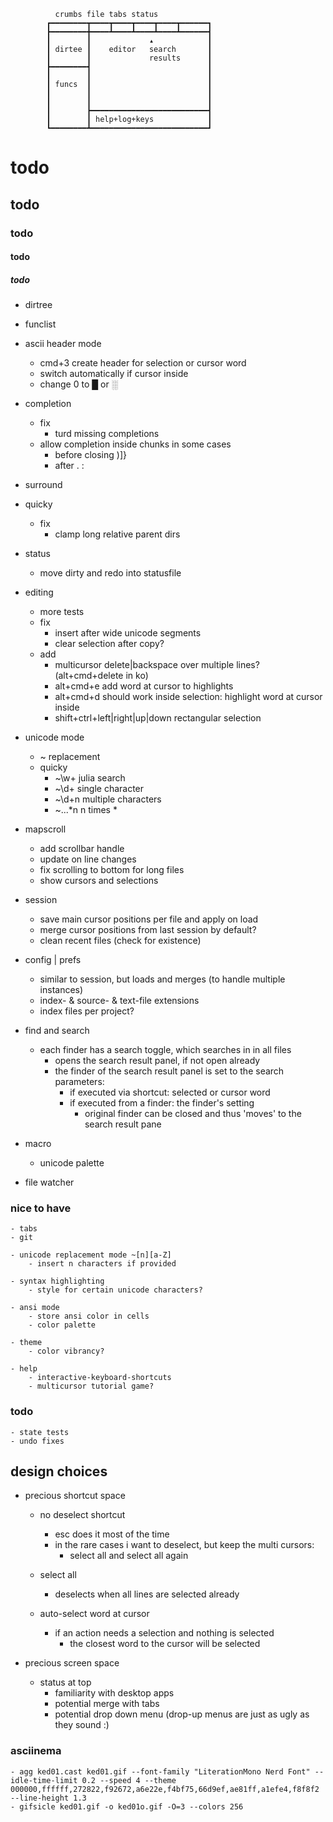 
              crumbs file tabs status
            ┏━━━━━━━━┳━━━━┳━━━━┳━━━━┳━━━━┳━━━━━━┓
            ┣━━━━━━━━╋━━━━┻━━━━┻━━━━┻━━━━┻━━━━━━┫
            ┃        ┃             ▴            ┃
            ┃ dirtee ┃    editor   search       ┃
            ┃        ┃             results      ┃
            ┣━━━━━━━━┫                          ┃
            ┃        ┃                          ┃
            ┃ funcs  ┃                          ┃
            ┃        ┃                          ┃
            ┃        ┃                          ┃
            ┃        ┣━━━━━━━━━━━━━━━━━━━━━━━━━━┫
            ┃        ┃ help+log+keys            ┃
            ┗━━━━━━━━┻━━━━━━━━━━━━━━━━━━━━━━━━━━┛

# todo
## todo
### todo
#### todo
##### todo    

- dirtree
- funclist
       
- ascii header mode
    - cmd+3 create header for selection or cursor word
    - switch automatically if cursor inside
    - change 0 to █ or ░
      
- completion
    - fix
        - turd missing completions
    - allow completion inside chunks in some cases
        - before closing )]}
        - after . :
        
- surround

- quicky
    - fix 
        - clamp long relative parent dirs
    
- status
    - move dirty and redo into statusfile 

- editing 
    - more tests
    - fix
        - insert after wide unicode segments
        - clear selection after copy?
    - add
        - multicursor delete|backspace over multiple lines? (alt+cmd+delete in ko)
        - alt+cmd+e add word at cursor to highlights
        - alt+cmd+d should work inside selection: highlight word at cursor inside
        - shift+ctrl+left|right|up|down rectangular selection

- unicode mode
    - ~ replacement
    - quicky
        - ~\w+ julia search
        - ~\d+ single character
        - ~\d+n multiple characters
        - ~...*n n times *

- mapscroll 
    - add scrollbar handle
    - update on line changes
    - fix scrolling to bottom for long files
    - show cursors and selections
    
- session
    - save main cursor positions per file and apply on load
    - merge cursor positions from last session by default?  
    - clean recent files (check for existence)
    
- config | prefs
    - similar to session, but loads and merges (to handle multiple instances)
    - index- & source- & text-file extensions
    - index files per project?

- find and search
    - each finder has a search toggle, which searches in in all files
        - opens the search result panel, if not open already
        - the finder of the search result panel is set to the search parameters:
            - if executed via shortcut: selected or cursor word
            - if executed from a finder: the finder's setting 
                - original finder can be closed and thus 'moves' to the search result pane

- macro
    - unicode palette
    
- file watcher

### nice to have
    
    - tabs
    - git
    
    - unicode replacement mode ~[n][a-Z]
        - insert n characters if provided 
        
    - syntax highlighting 
        - style for certain unicode characters?
        
    - ansi mode
        - store ansi color in cells
        - color palette
        
    - theme  
        - color vibrancy?      
        
    - help 
        - interactive-keyboard-shortcuts
        - multicursor tutorial game?
    
### todo  

    - state tests
    - undo fixes

## design choices

- precious shortcut space

    - no deselect shortcut
        - esc does it most of the time
        - in the rare cases i want to deselect, but keep the multi cursors:
            - select all and select all again
    
    - select all
        - deselects when all lines are selected already 

    - auto-select word at cursor
        - if an action needs a selection and nothing is selected
            - the closest word to the cursor will be selected
    
- precious screen space

    - status at top
        - familiarity with desktop apps
        - potential merge with tabs
        - potential drop down menu (drop-up menus are just as ugly as they sound :)
  
### asciinema  

    - agg ked01.cast ked01.gif --font-family "LiterationMono Nerd Font" --idle-time-limit 0.2 --speed 4 --theme 000000,ffffff,272822,f92672,a6e22e,f4bf75,66d9ef,ae81ff,a1efe4,f8f8f2 --line-height 1.3    
    - gifsicle ked01.gif -o ked01o.gif -O=3 --colors 256 
    